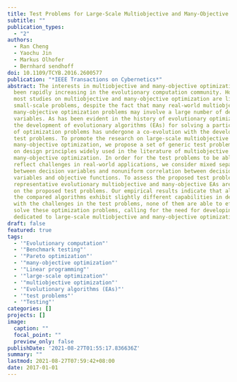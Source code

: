 ```yaml
---
title: Test Problems for Large-Scale Multiobjective and Many-Objective Optimization
subtitle: ""
publication_types:
  - "2"
authors:
  - Ran Cheng
  - Yaochu Jin
  - Markus Olhofer
  - Bernhard sendhoff
doi: 10.1109/TCYB.2016.2600577
publication: "*IEEE Transactions on Cybernetics*"
abstract: The interests in multiobjective and many-objective optimization have
  been rapidly increasing in the evolutionary computation community. However,
  most studies on multiobjective and many-objective optimization are limited to
  small-scale problems, despite the fact that many real-world multiobjective and
  many-objective optimization problems may involve a large number of decision
  variables. As has been evident in the history of evolutionary optimization,
  the development of evolutionary algorithms (EAs) for solving a particular type
  of optimization problems has undergone a co-evolution with the development of
  test problems. To promote the research on large-scale multiobjective and
  many-objective optimization, we propose a set of generic test problems based
  on design principles widely used in the literature of multiobjective and
  many-objective optimization. In order for the test problems to be able to
  reflect challenges in real-world applications, we consider mixed separability
  between decision variables and nonuniform correlation between decision
  variables and objective functions. To assess the proposed test problems, six
  representative evolutionary multiobjective and many-objective EAs are tested
  on the proposed test problems. Our empirical results indicate that although
  the compared algorithms exhibit slightly different capabilities in dealing
  with the challenges in the test problems, none of them are able to efficiently
  solve these optimization problems, calling for the need for developing new EAs
  dedicated to large-scale multiobjective and many-objective optimization.
draft: false
featured: true
tags:
  - '"Evolutionary computation"'
  - '"Benchmark testing"'
  - '"Pareto optimization"'
  - '"many-objective optimization"'
  - '"Linear programming"'
  - '"large-scale optimization"'
  - '"multiobjective optimization"'
  - '"Evolutionary algorithms (EAs)"'
  - '"test problems"'
  - '"Testing"'
categories: []
projects: []
image:
  caption: ""
  focal_point: ""
  preview_only: false
publishDate: '2021-08-27T01:55:17.836636Z'
summary: ""
lastmod: 2021-08-27T07:59:42+08:00
date: 2017-01-01
---
```

